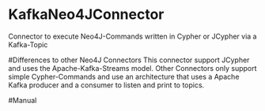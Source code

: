 # KafkaNeo4JConnector
Connector to execute Neo4J-Commands written in Cypher or JCypher via a Kafka-Topic

#Differences to other Neo4J Connectors
This connector support JCypher and uses the Apache-Kafka-Streams model. Other Connectors only support simple Cypher-Commands and use an architecture that uses a Apache Kafka producer and a consumer to listen and print to topics.

#Manual
